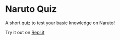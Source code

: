 <h1> Naruto Quiz </h1>

A short quiz to test your basic knowledge on Naruto!

Try it out on <a href="https://quizProject--rochellecanoniz.repl.co"> Repl.it </a>
